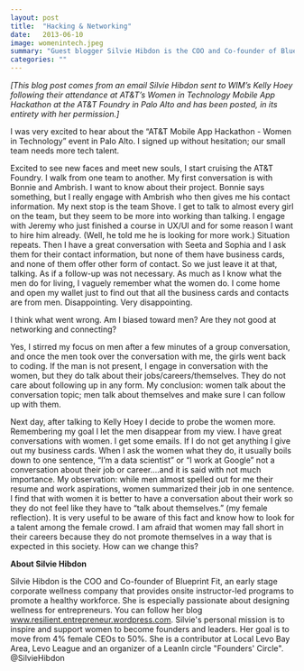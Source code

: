 ```yaml
---
layout: post
title:  "Hacking & Networking"
date:   2013-06-10
image: womenintech.jpeg
summary: "Guest blogger Silvie Hibdon is the COO and Co-founder of Blueprint Fit, an early stage corporate wellness company that provides onsite instructor-led programs to promote a healthy workforce. She is especially passionate about designing wellness for entrepreneurs. You can follow her blog www.resilient.entrepreneur.wordpress.com. "
categories: ""
---
```


*\[This blog post comes from an email Silvie Hibdon sent to WIM’s Kelly Hoey following their attendance at AT&T’s Women in Technology Mobile App Hackathon at the AT&T Foundry in Palo Alto and has been posted, in its entirety with her permission.]*



I was very excited to hear about the “AT&T Mobile App Hackathon - Women in Technology” event in Palo Alto. I signed up without hesitation; our small team needs more tech talent.



Excited to see new faces and meet new souls, I start cruising the AT&T Foundry. I walk from one team to another. My first conversation is with Bonnie and Ambrish. I want to know about their project. Bonnie says something, but I really engage with Ambrish who then gives me his contact information. My next stop is the team Shove. I get to talk to almost every girl on the team, but they seem to be more into working than talking. I engage with Jeremy who just finished a course in UX/UI and for some reason I want to hire him already. (Well, he told me he is looking for more work.) Situation repeats. Then I have a great conversation with Seeta and Sophia and I ask them for their contact information, but none of them have business cards, and none of them offer other form of contact. So we just leave it at that, talking. As if a follow-up was not necessary. As much as I know what the men do for living, I vaguely remember what the women do.  I come home and open my wallet just to find out that all the business cards and contacts are from men. Disappointing. Very disappointing.



I think what went wrong. Am I biased toward men? Are they not good at networking and connecting?



Yes, I stirred my focus on men after a few minutes of a group conversation, and once the men took over the conversation with me, the girls went back to coding. If the man is not present, I engage in conversation with the women, but they do talk about their jobs/careers/themselves. They do not care about following up in any form. My conclusion: women talk about the conversation topic; men talk about themselves and make sure I can follow up with them.



Next day, after talking to Kelly Hoey I decide to probe the women more. Remembering my goal I let the men disappear from my view. I have great conversations with women. I get some emails.  If I do not get anything I give out my business cards. When I ask the women what they do, it usually boils down to one sentence, “I’m a data scientist” or “I work at Google” not a conversation about their job or career….and it is said with not much importance. My observation: while men almost spelled out for me their resume and work aspirations, women summarized their job in one sentence.  I find that with women it is better to have a conversation about their work so they do not feel like they have to “talk about themselves.” (my female reflection). It is very useful to be aware of this fact and know how to look for a talent among the female crowd. I am afraid that women may fall short in their careers because they do not promote themselves in a way that is expected in this society. How can we change this?



**About Silvie Hibdon**

Silvie Hibdon is the COO and Co-founder of Blueprint Fit, an early stage corporate wellness company that provides onsite instructor-led programs to promote a healthy workforce. She is especially passionate about designing wellness for entrepreneurs. You can follow her blog www.resilient.entrepreneur.wordpress.com. Silvie's personal mission is to inspire and support women to become founders and leaders. Her goal is to move from 4% female CEOs to 50%. She is a contributor at Local Levo Bay Area, Levo League and an organizer of a LeanIn circle "Founders' Circle". @SilvieHibdon